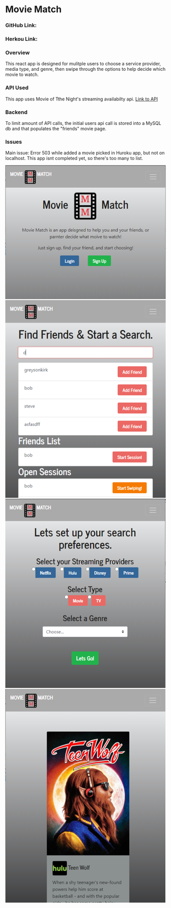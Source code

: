 # Movie Match

### GitHub Link:
### Herkou Link:


### Overview 
This react app is designed for mulitple users to choose a service provider, media type, and genre, then swipe through the options to help decide which movie to watch. 

### API Used 
This app uses Movie of Tthe Night's streaming availabilty api. 
[Link to API](https://rapidapi.com/movie-of-the-night-movie-of-the-night-default/api/streaming-availability?endpoint=apiendpoint_0a5abaa1-0b88-49d1-8a66-5eb4572a73c1)


### Backend 
To limit amount of API calls, the initial users api call is stored into a MySQL db and that populates the "friends" movie page. 

### Issues
Main issue: Error 503 while added a movie picked in Huroku app, but not on localhost. 
This app isnt completed yet, so there's too many to list.

![](ss1.PNG)
![](ss2.PNG)
![](ss3.PNG)
![](ss4.PNG)
